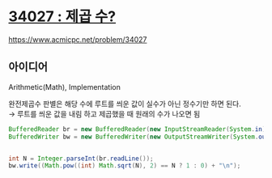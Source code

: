 # [34027 : 제곱 수?](https://www.acmicpc.net/problem/34027)
https://www.acmicpc.net/problem/34027

## 아이디어
Arithmetic(Math), Implementation

완전제곱수 판별은 해당 수에 루트를 씌운 값이 실수가 아닌 정수기만 하면 된다.  
 → 루트를 씌운 값을 내림 하고 제곱했을 때 원래의 수가 나오면 됨
```java
BufferedReader br = new BufferedReader(new InputStreamReader(System.in));
BufferedWriter bw = new BufferedWriter(new OutputStreamWriter(System.out));


int N = Integer.parseInt(br.readLine());
bw.write((Math.pow((int) Math.sqrt(N), 2) == N ? 1 : 0) + "\n");
```